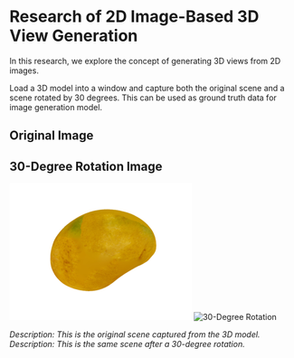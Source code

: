 # Research of 2D Image-Based 3D View Generation

In this research, we explore the concept of generating 3D views from 2D images. 

Load a 3D model into a window and capture both the original scene and a scene rotated by 30 degrees.
This can be used as ground truth data for image generation model.

## Original Image
## 30-Degree Rotation Image

![Original Scene](sample.png) ![30-Degree Rotation](rotated30.png)

*Description: This is the original scene captured from the 3D model.*
*Description: This is the same scene after a 30-degree rotation.*
